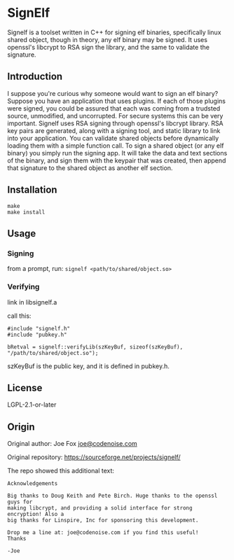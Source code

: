 # SignElf

Signelf is a toolset written in C++ for signing elf binaries, specifically linux
shared object, though in theory, any elf binary may be signed. It uses openssl's
libcrypt to RSA sign the library, and the same to validate the signature.

## Introduction

I suppose you're curious why someone would want to sign an elf binary? 
Suppose you have an application that uses plugins. If each of those
plugins were signed, you could be assured that each was coming from
a trudsted source, unmodified, and uncorrupted. For secure systems
this can be very important. Signelf uses RSA signing through openssl's
libcrypt library. RSA key pairs are generated, along with a signing
tool, and static library to link into your application. You can validate
shared objects before dynamically loading them with a simple function
call. To sign a shared object (or any elf binary) you simply run the 
signing app. It will take the data and text sections of the binary, 
and sign them with the keypair that was created, then append that
signature to the shared object as another elf section.


## Installation

```
make
make install
```


## Usage

### Signing

from a prompt, run: `signelf <path/to/shared/object.so>`

### Verifying

link in libsignelf.a

call this:
```
#include "signelf.h"
#include "pubkey.h"

bRetval = signelf::verifyLib(szKeyBuf, sizeof(szKeyBuf), "/path/to/shared/object.so");
```

szKeyBuf is the public key, and it is defined in pubkey.h.


## License

LGPL-2.1-or-later


## Origin

Original author: Joe Fox <joe@codenoise.com>

Original repository: https://sourceforge.net/projects/signelf/

The repo showed this additional text:
```
Acknowledgements

Big thanks to Doug Keith and Pete Birch. Huge thanks to the openssl guys for
making libcrypt, and providing a solid interface for strong encryption! Also a
big thanks for Linspire, Inc for sponsoring this development.

Drop me a line at: joe@codenoise.com if you find this useful!
Thanks

-Joe
```
